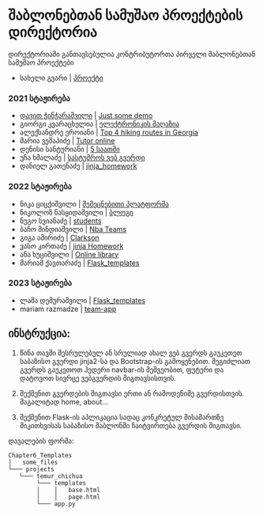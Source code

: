 # შაბლონებთან სამუშაო პროექტების დირექტორია

დირექტორიაში განთავსებულია კონტრიბუტორთა პირველი შაბლონებთან სამუშაო პროექტები

- სახელი გვარი | [პროექტი](/მისამართი)

### 2021 სტაჟირება

- [დავით ჭინჭარაშვილი](https://github.com/davidunilab) | [Just some demo](https://github.com/davidunilab/UnilabPythonInternship/tree/master/Chapter5_Flask_Templates/Projects/David_chincharashvili)
- გიორგი კვარაცხელია | [ელექტრონიკის მაღაზია](/Chapter5_Flask_Templates/Projects/Giorgi_Kvaratskhelia)
- ალექსანდრე ეროიანი | [Top 4 hiking routes in Georgia](/Chapter5_Flask_Templates/Projects/Alexander_Eroyan/)
- მარია ვეშაპიძე | [Tutor online](/Chapter5_Flask_Templates/Projects/maria_veshapidze/app.py)
- დენისი სანტურიანი | [5 საათში](/Chapter5_Flask_Templates/Projects/denis_santuryan/)
- უჩა ხმალაძე | [სასტუმროს ვებ გვერდი](/Chapter5_Flask_Templates/Projects/ucha_khmaladze)
- დანიელ გათენაძე | [jinja_homework](/Chapter5_Flask_Templates/Projects/daniel_gatenadze)

### 2022 სტაჟირება

- ნიკა ციცქიშვილი | [შემეცნებითი პლატფორმა](//Chapter5_Flask_Templates/Projects/nika_tsitskishvili)
- ნიკოლოზ ნასყიდაშვილი | [ბლოგი](/Chapter5_Flask_Templates/Projects/Nikoloz_Naskidashvili)
- ნუგო სვიანაძე | [students](/Chapter5_Flask_Templates/Projects/Nugo_svianadze)
- ბაჩო მინდიაშვილი | [Nba Teams](/Chapter5_Flask_Templates/Projects/bacho_mindiashvili/nba_flask)
- გიგა ამირიძე | [Clarkson](/Chapter5_Flask_Templates/Projects/giga_amiridze/)
- ვასო კირთაძე | [jinja Homework](https://htmlpreview.github.io/?https://github.com/VasoKirtadze/UnilabPythonInternship/blob/master/Chapter5_Flask_Templates/Projects/Vaso_Kirtadze/templates/index.html)
- ანა ხუციშვილი | [Online library](/Chapter5_Flask_Templates/Projects/ana_khutsishvili)
- მარიამ ქავთარაძე | [Flask_templates](/Chapter5_Flask_Templates/Projects/mariam_kavtaradze/hw_Flask_Templates)

### 2023 სტაჟირება

- ლაშა დემურაშვილი | [Flask_templates](/Chapter5_Flask_Templates/Projects/Lasha_Demurashvili)
- mariam razmadze | [team-app](/Chapter5_Flask_Templates/Projects/mariam_razmadze)

## ინსტრუქცია:

1. წინა თავში შესრულებულ ან სრულიად ახალ ვებ გვერდს გაუკეთეთ საბაზისო გვერდი jinja2-სა და Bootstrap-ის გამოყენებით.
   შეგიძლიათ გვერდს გაუკეთოთ ჰედერი navbar-ის მეშვეობით, ფუტერი და დატოვოთ სივრცე ვებგვერდის შიგთავსისთვის.

2. შექმენით გვერდების შიგთავსი ერთი ან რამოდენიმე გვერდისთვის. მაგალიტად home, about...

3. შექმენით Flask-ის აპლიკაცია სადაც კონკრეტულ მისამართზე მიკითხვისას საბაზისო შაბლონში ჩაიტვირთება გვერდის შიგთავსი.

დავალების ფორმა:

```
Chapter6_Templates
│   some_files
└─── projects
   └─── temur_chichua
        └─── templates
        │    │   base.html
        │    │   page.html
        └─── app.py
```
